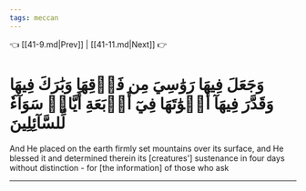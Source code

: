 ```yaml
---
tags: meccan
---
```


👈 [[41-9.md|Prev]] | [[41-11.md|Next]] 👉

# وَجَعَلَ فِيهَا رَوَٰسِيَ مِن فَوۡقِهَا وَبَٰرَكَ فِيهَا وَقَدَّرَ فِيهَآ أَقۡوَٰتَهَا فِيٓ أَرۡبَعَةِ أَيَّامٖ سَوَآءٗ لِّلسَّآئِلِينَ

And He placed on the earth firmly set mountains over its surface, and He blessed it and determined therein its [creatures'] sustenance in four days without distinction - for [the information] of those who ask

---

